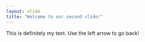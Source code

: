 ```yaml
---
layout: slide
title: "Welcome to our second slide!"
---
```

This is definitely my text.
Use the left arrow to go back!